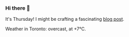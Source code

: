 ### Hi there :wave:

It's Thursday! I might be crafting a fascinating [blog post](https://benjaminwuethrich.dev).

Weather in Toronto: overcast, at +7°C.
